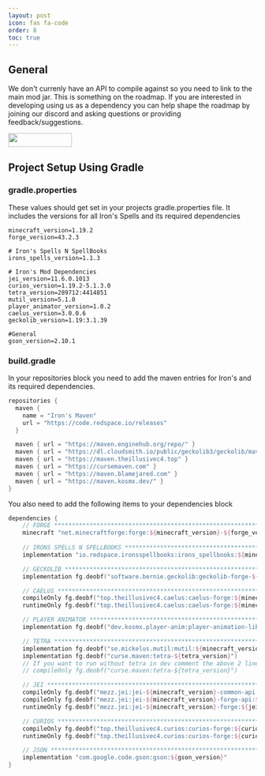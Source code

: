 ```yaml
---
layout: post
icon: fas fa-code
order: 8
toc: true
---
```


## General
We don't currenly have an API to compile against so you need to link to the main mod jar. This is something on the roadmap. If you are interested in developing using us as a dependency you can help shape the roadmap by joining our discord and asking questions or providing feedback/suggestions.   

<a href="https://discord.gg/TRzEdrndM2"><img src="https://img.shields.io/discord/1104430139275743293.svg?label=&amp;logo=discord&amp;logoColor=ffffff&amp;color=7389D8&amp;labelColor=6A7EC2&amp;style=for-the-badge" alt="" width="129" height="28" /></a>

## Project Setup Using Gradle
### gradle.properties

These values should get set in your projects gradle.properties file.  It includes the versions for all Iron's Spells and its required dependencies

```shell
minecraft_version=1.19.2
forge_version=43.2.3

# Iron's Spells N SpellBooks
irons_spells_version=1.1.3

# Iron's Mod Dependencies
jei_version=11.6.0.1013
curios_version=1.19.2-5.1.3.0
tetra_version=289712:4414851
mutil_version=5.1.0
player_animator_version=1.0.2
caelus_version=3.0.0.6
geckolib_version=1.19:3.1.39

#General
gson_version=2.10.1
```

### build.gradle

In your repositories block you need to add the maven entries for Iron's and its required dependencies.

```kotlin
repositories {
  maven {
    name = "Iron's Maven"
    url = "https://code.redspace.io/releases"
  }

  maven { url = "https://maven.enginehub.org/repo/" }
  maven { url = "https://dl.cloudsmith.io/public/geckolib3/geckolib/maven/" }
  maven { url = "https://maven.theillusivec4.top" }
  maven { url = "https://cursemaven.com" }
  maven { url = "https://maven.blamejared.com" }
  maven { url = "https://maven.kosmx.dev/" }
}

```

You also need to add the following items to your dependencies block
```kotlin
dependencies {
    // FORGE ******************************************************************************************************
    minecraft "net.minecraftforge:forge:${minecraft_version}-${forge_version}"
    
    // IRONS SPELLS N SPELLBOOKS **********************************************************************************
    implementation "io.redspace.ironsspellbooks:irons_spellbooks:${minecraft_version}-${irons_spells_version}"

    // GECKOLIB ***************************************************************************************************
    implementation fg.deobf("software.bernie.geckolib:geckolib-forge-${geckolib_version}")

    // CAELUS *****************************************************************************************************
    compileOnly fg.deobf("top.theillusivec4.caelus:caelus-forge:${minecraft_version}-${caelus_version}:api")
    runtimeOnly fg.deobf("top.theillusivec4.caelus:caelus-forge:${minecraft_version}-${caelus_version}")

    // PLAYER ANIMATOR ********************************************************************************************
    implementation fg.deobf("dev.kosmx.player-anim:player-animation-lib-forge:${player_animator_version}")

    // TETRA ******************************************************************************************************
    implementation fg.deobf("se.mickelus.mutil:mutil:${minecraft_version}-${mutil_version}")
    implementation fg.deobf("curse.maven:tetra-${tetra_version}")
    // If you want to run without tetra in dev comment the above 2 lines and uncomment the following line
    // compileOnly fg.deobf("curse.maven:tetra-${tetra_version}")

    // JEI ********************************************************************************************************
    compileOnly fg.deobf("mezz.jei:jei-${minecraft_version}-common-api:${jei_version}")
    compileOnly fg.deobf("mezz.jei:jei-${minecraft_version}-forge-api:${jei_version}")
    runtimeOnly fg.deobf("mezz.jei:jei-${minecraft_version}-forge:${jei_version}")

    // CURIOS *****************************************************************************************************
    compileOnly fg.deobf("top.theillusivec4.curios:curios-forge:${curios_version}:api")
    runtimeOnly fg.deobf("top.theillusivec4.curios:curios-forge:${curios_version}")

    // JSON *******************************************************************************************************
    implementation "com.google.code.gson:gson:${gson_version}"
}
```
